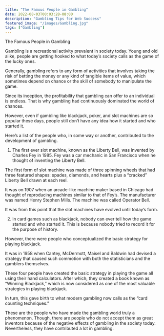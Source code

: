 ```yaml
---
title: "The Famous People in Gambling"
date: 2022-08-03T00:03:28-08:00
description: "Gambling Tips for Web Success"
featured_image: "/images/Gambling.jpg"
tags: ["Gambling"]
---
```


The Famous People in Gambling

Gambling is a recreational activity prevalent in society today. Young and old alike, people are getting hooked to what today’s society calls as the game of the lucky ones.

Generally, gambling refers to any form of activities that involves taking the risk of betting the money or any kind of tangible items of value, which sometimes depend on chance or the skill of somebody to manipulate the game. 

Since its inception, the profitability that gambling can offer to an individual is endless. That is why gambling had continuously dominated the world of chances.

However, even if gambling like blackjack, poker, and slot machines are so popular these days, people still don’t have any idea how it started and who started it. 

Here’s a list of the people who, in some way or another, contributed to the development of gambling. 

1. The first ever slot machine, known as the Liberty Bell, was invented by Charles Fey in 1985. Fey was a car mechanic in San Francisco when he thought of inventing the Liberty Bell.

The first form of slot machine was made of three spinning wheels that had three featured shapes: spades, diamonds, and hearts plus a “cracked” Liberty Bell drawn at each reel.

It was on 1907 when an arcade-like machine maker based in Chicago had thought of reproducing machines similar to that of Fey’s. The manufacturer was named Henry Stephen Mills. The machine was called Operator Bell.

It was from this point that the slot machines have evolved until today’s form.

2. In card games such as blackjack, nobody can ever tell how the game started and who started it. This is because nobody tried to record it for the purpose of history.

However, there were people who conceptualized the basic strategy for playing blackjack.

It was in 1958 when Cantey, McDermott, Maisel and Baldwin had devised a strategy that caused such commotion with both the statisticians and the gamblers themselves.

These four people have created the basic strategy in playing the game all using their hand calculators. After which, they created a book known as “Winning Blackjack,” which is now considered as one of the most valuable strategies in playing blackjack.

In turn, this gave birth to what modern gambling now calls as the “card counting techniques.”

These are the people who have made the gambling world truly a phenomenon. Though, there are people who do not accept them as great inventors because of the negative effects of gambling in the society today. Nevertheless, they have contributed a lot in gambling.

